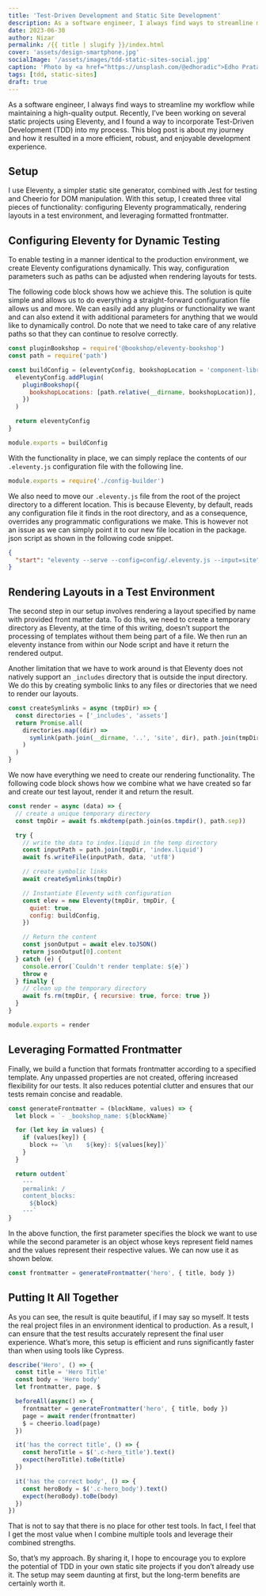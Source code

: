 ```yaml
---
title: 'Test-Driven Development and Static Site Development'
description: As a software engineer, I always find ways to streamline my workflow while maintaining a high-quality output. Recently, I’ve been working on several static projects using Eleventy, and I found a way to incorporate Test-Driven Development (TDD) into my process. This blog post is about my journey and how it resulted in a more efficient, robust, and enjoyable development experience.
date: 2023-06-30
author: Nizar
permalink: /{{ title | slugify }}/index.html
cover: 'assets/design-smartphone.jpg'
socialImage: '/assets/images/tdd-static-sites-social.jpg'
caption: 'Photo by <a href="https://unsplash.com/@edhoradic">Edho Pratama</a> on <a href="https://unsplash.com/photos/T6fDN60bMWY">Unsplash</a>'
tags: [tdd, static-sites]
draft: true
---
```

As a software engineer, I always find ways to streamline my workflow while maintaining a high-quality output. Recently, I’ve been working on several static projects using Eleventy, and I found a way to incorporate Test-Driven Development (TDD) into my process. This blog post is about my journey and how it resulted in a more efficient, robust, and enjoyable development experience.

## Setup
I use Eleventy, a simpler static site generator, combined with Jest for testing and Cheerio for DOM manipulation. With this setup, I created three vital pieces of functionality: configuring Eleventy programmatically, rendering layouts in a test environment, and leveraging formatted frontmatter.

## Configuring Eleventy for Dynamic Testing

To enable testing in a manner identical to the production environment, we create Eleventy configurations dynamically. This way, configuration parameters such as paths can be adjusted when rendering layouts for tests.

The following code block shows how we achieve this. The solution is quite simple and allows us to do everything a straight-forward configuration file allows us and more. We can easily add any plugins or functionality we want and can also extend it with additional parameters for anything that we would like to dynamically control. Do note that we need to take care of any relative paths so that they can continue to resolve correctly.

```js
const pluginBookshop = require('@bookshop/eleventy-bookshop')
const path = require('path')

const buildConfig = (eleventyConfig, bookshopLocation = 'component-library') => {
  eleventyConfig.addPlugin(
    pluginBookshop({
      bookshopLocations: [path.relative(__dirname, bookshopLocation)],
    })
  )

  return eleventyConfig
}

module.exports = buildConfig
```
With the functionality in place, we can simply replace the contents of our `.eleventy.js` configuration file with the following line.

```js
module.exports = require('./config-builder')
```

We also need to move our `.eleventy.js` file from the root of the project directory to a different location. This is because Eleventy, by default, reads any configuration file it finds in the root directory, and as a consequence, overrides any programmatic configurations we make. This is however not an issue as we can simply point it to our new file location in the package. json script as shown in the following code snippet.

```json
{
  "start": "eleventy --serve --config=config/.eleventy.js --input=site"
}
```

## Rendering Layouts in a Test Environment

The second step in our setup involves rendering a layout specified by name with provided front matter data. To do this, we need to create a temporary directory as Eleventy, at the time of this writing, doesn’t support the processing of templates without them being part of a file. We then run an eleventy instance from within our Node script and have it return the rendered output.

Another limitation that we have to work around is that Eleventy does not natively support an `_includes` directory that is outside the input directory. We do this by creating symbolic links to any files or directories that we need to render our layouts.

```js
const createSymlinks = async (tmpDir) => {
  const directories = ['_includes', 'assets']
  return Promise.all(
    directories.map((dir) =>
      symlink(path.join(__dirname, '..', 'site', dir), path.join(tmpDir, dir))
    )
  )
}
```
We now have everything we need to create our rendering functionality. The following code block shows how we combine what we have created so far and create our test layout, render it and return the result.

```js
const render = async (data) => {
  // create a unique temporary directory
  const tmpDir = await fs.mkdtemp(path.join(os.tmpdir(), path.sep))

  try {
    // write the data to index.liquid in the temp directory
    const inputPath = path.join(tmpDir, 'index.liquid')
    await fs.writeFile(inputPath, data, 'utf8')

    // create symbolic links
    await createSymlinks(tmpDir)

    // Instantiate Eleventy with configuration
    const elev = new Eleventy(tmpDir, tmpDir, {
      quiet: true,
      config: buildConfig,
    })

    // Return the content
    const jsonOutput = await elev.toJSON()
    return jsonOutput[0].content
  } catch (e) {
    console.error(`Couldn't render template: ${e}`)
    throw e
  } finally {
    // clean up the temporary directory
    await fs.rm(tmpDir, { recursive: true, force: true })
  }
}

module.exports = render
```

## Leveraging Formatted Frontmatter

Finally, we build a function that formats frontmatter according to a specified template. Any unpassed properties are not created, offering increased flexibility for our tests. It also reduces potential clutter and ensures that our tests remain concise and readable.

```js
const generateFrontmatter = (blockName, values) => {
  let block = `- _bookshop_name: ${blockName}`

  for (let key in values) {
    if (values[key]) {
      block += `\n    ${key}: ${values[key]}`
    }
  }

  return outdent`
    ---
    permalink: /
    content_blocks:
      ${block}
    ---`
}
```

In the above function, the first parameter specifies the block we want to use while the second parameter is an object whose keys represent field names and the values represent their respective values. We can now use it as shown below.

```js
const frontmatter = generateFrontmatter('hero', { title, body })
```

## Putting It All Together

As you can see, the result is quite beautiful, if I may say so myself. It tests the real project files in an environment identical to production. As a result, I can ensure that the test results accurately represent the final user experience. What’s more, this setup is efficient and runs significantly faster than when using tools like Cypress.

```js
describe('Hero', () => {
  const title = 'Hero Title'
  const body = 'Hero body'
  let frontmatter, page, $

  beforeAll(async() => {
    frontmatter = generateFrontmatter('hero', { title, body })
    page = await render(frontmatter)
    $ = cheerio.load(page)
  })

  it('has the correct title', () => {
    const heroTitle = $('.c-hero_title').text()
    expect(heroTitle).toBe(title)
  })

  it('has the correct body', () => {
    const heroBody = $('.c-hero_body').text()
    expect(heroBody).toBe(body)
  })
})
```

That is not to say that there is no place for other test tools. In fact, I feel that I get the most value when I combine multiple tools and leverage their combined strengths. 

So, that’s my approach. By sharing it, I hope to encourage you to explore the potential of TDD in your own static site projects if you don’t already use it. The setup may seem daunting at first, but the long-term benefits are certainly worth it.
